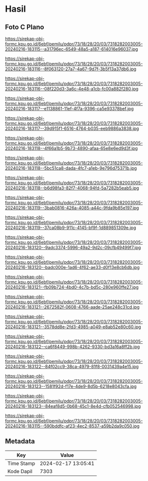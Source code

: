 # Hasil

## Foto C Plano

https://sirekap-obj-formc.kpu.go.id/6ebf/pemilu/pdpr/73/18/28/20/03/7318282003005-20240216-183115--a31796ec-6549-48a5-a187-614016e96037.jpg

https://sirekap-obj-formc.kpu.go.id/6ebf/pemilu/pdpr/73/18/28/20/03/7318282003005-20240216-183116--8f063120-27a7-4a67-9d7f-3b5f13a37db6.jpg

https://sirekap-obj-formc.kpu.go.id/6ebf/pemilu/pdpr/73/18/28/20/03/7318282003005-20240216-183116--08f220d3-3a6c-4e48-a1cb-fc00a882f280.jpg

https://sirekap-obj-formc.kpu.go.id/6ebf/pemilu/pdpr/73/18/28/20/03/7318282003005-20240216-183117--e1138861-11ef-4f7a-9396-ca5e93378bef.jpg

https://sirekap-obj-formc.kpu.go.id/6ebf/pemilu/pdpr/73/18/28/20/03/7318282003005-20240216-183117--39d915f1-6516-4764-b035-eeb9886a3838.jpg

https://sirekap-obj-formc.kpu.go.id/6ebf/pemilu/pdpr/73/18/28/20/03/7318282003005-20240216-183118--4f66a1b5-9b73-4890-afaa-65e8e6ed9d3f.jpg

https://sirekap-obj-formc.kpu.go.id/6ebf/pemilu/pdpr/73/18/28/20/03/7318282003005-20240216-183118--5bc51ca8-dada-4fc7-a1eb-9e796d75371b.jpg

https://sirekap-obj-formc.kpu.go.id/6ebf/pemilu/pdpr/73/18/28/20/03/7318282003005-20240216-183118--b6d98fa3-82f7-4068-94fd-5a7282b5eab5.jpg

https://sirekap-obj-formc.kpu.go.id/6ebf/pemilu/pdpr/73/18/28/20/03/7318282003005-20240216-183119--3bab0816-426a-4085-a44c-9fda9b85e197.jpg

https://sirekap-obj-formc.kpu.go.id/6ebf/pemilu/pdpr/73/18/28/20/03/7318282003005-20240216-183119--37ca08b9-911c-4145-bf9f-1d889851309e.jpg

https://sirekap-obj-formc.kpu.go.id/6ebf/pemilu/pdpr/73/18/28/20/03/7318282003005-20240216-183120--9adc3374-5996-49a2-9d2c-09cfb49499f7.jpg

https://sirekap-obj-formc.kpu.go.id/6ebf/pemilu/pdpr/73/18/28/20/03/7318282003005-20240216-183120--badc000e-1ad6-4f62-ae33-d0f13e8cb6db.jpg

https://sirekap-obj-formc.kpu.go.id/6ebf/pemilu/pdpr/73/18/28/20/03/7318282003005-20240216-183121--fb09b724-4bd0-4c7b-bd5c-280e960ffe27.jpg

https://sirekap-obj-formc.kpu.go.id/6ebf/pemilu/pdpr/73/18/28/20/03/7318282003005-20240216-183121--2672582f-0608-4766-aade-25ae248c31cd.jpg

https://sirekap-obj-formc.kpu.go.id/6ebf/pemilu/pdpr/73/18/28/20/03/7318282003005-20240216-183121--3578dd8e-2fd3-4985-a049-e8ab52e80c60.jpg

https://sirekap-obj-formc.kpu.go.id/6ebf/pemilu/pdpr/73/18/28/20/03/7318282003005-20240216-183122--ca6f8449-998b-4262-9330-bd3a16a8ff2b.jpg

https://sirekap-obj-formc.kpu.go.id/6ebf/pemilu/pdpr/73/18/28/20/03/7318282003005-20240216-183122--84f02cc9-38ca-4979-81f8-0031439a4e15.jpg

https://sirekap-obj-formc.kpu.go.id/6ebf/pemilu/pdpr/73/18/28/20/03/7318282003005-20240216-183123--1581f92d-f17e-4de9-8d5b-6218e8043cfa.jpg

https://sirekap-obj-formc.kpu.go.id/6ebf/pemilu/pdpr/73/18/28/20/03/7318282003005-20240216-183123--84eaf8d5-0b68-45c1-8e4d-cfb052546998.jpg

https://sirekap-obj-formc.kpu.go.id/6ebf/pemilu/pdpr/73/18/28/20/03/7318282003005-20240216-183115--590bddfc-af23-4ec2-8537-a59b2da9c050.jpg


## Metadata

| Key        | Value               |
| ---------- | ------------------- |
| Time Stamp | 2024-02-17 13:05:41 |
| Kode Dapil | 7303                |




